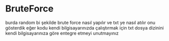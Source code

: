# BruteForce
burda random bi şekilde brute force nasıl yapılır ve txt ye nasıl atılır onu gösterdik
eğer kodu kendi bilgisayarınızda çalıştırmak için txt dosya dizinini kendi bilgisayarınıza göre entegre etmeyi unutmayınız
